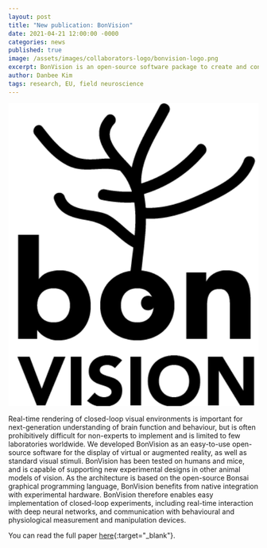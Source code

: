 ```yaml
---
layout: post
title: "New publication: BonVision"
date: 2021-04-21 12:00:00 -0000
categories: news
published: true
image: /assets/images/collaborators-logo/bonvision-logo.png
excerpt: BonVision is an open-source software package to create and control visual environments.
author: Danbee Kim
tags: research, EU, field neuroscience
---
```


<p>
  <img class="img-posts" width=560 src="/assets/images/collaborators-logo/bonvision-logo.png">
</p>

Real-time rendering of closed-loop visual environments is important for next-generation understanding of brain function and behaviour, but is often prohibitively difficult for non-experts to implement and is limited to few laboratories worldwide. We developed BonVision as an easy-to-use open-source software for the display of virtual or augmented reality, as well as standard visual stimuli. BonVision has been tested on humans and mice, and is capable of supporting new experimental designs in other animal models of vision. As the architecture is based on the open-source Bonsai graphical programming language, BonVision benefits from native integration with experimental hardware. BonVision therefore enables easy implementation of closed-loop experiments, including real-time interaction with deep neural networks, and communication with behavioural and physiological measurement and manipulation devices.

You can read the full paper [here](https://elifesciences.org/articles/65541.pdf){:target="_blank"}.
